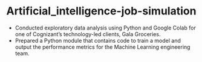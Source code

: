 # Artificial_intelligence-job-simulation
 * Conducted exploratory data analysis using Python and Google Colab for one of
   Cognizant’s technology-led clients, Gala Groceries.
 * Prepared a Python module that contains code to train a model and output the
   performance metrics for the Machine Learning engineering team.
